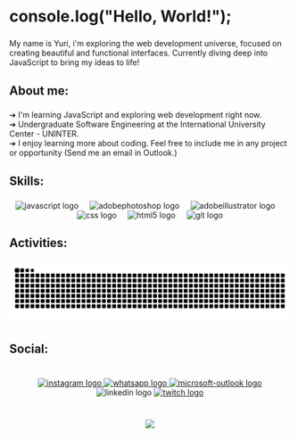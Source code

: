 <h1 align="left">console.log("Hello, World!");</h1>

###

<p align="left">My name is Yuri, i'm exploring the web development universe, focused on creating beautiful and functional interfaces. Currently diving deep into JavaScript to bring my ideas to life!</p>

###

<h2 align="left">About me:</h2>

###

<p align="left">➔ I'm learning JavaScript and exploring web development right now.<br>➔ Undergraduate Software Engineering at the International University Center - UNINTER.<br>➔ I enjoy learning more about coding. Feel free to include me in any project or opportunity (Send me an email in Outlook.)</p>

###

<h2 align="left">Skills:</h2>

###

<div align="center">
  <img src="https://skillicons.dev/icons?i=js" height="50" alt="javascript logo"  />
  <img width="12" />
  <img src="https://skillicons.dev/icons?i=ps" height="50" alt="adobephotoshop logo"  />
  <img width="12" />
  <img src="https://skillicons.dev/icons?i=ai" height="50" alt="adobeillustrator logo"  />
  <img width="12" />
  <img src="https://skillicons.dev/icons?i=css" height="50" alt="css logo"  />
  <img width="12" />
  <img src="https://skillicons.dev/icons?i=html" height="50" alt="html5 logo"  />
  <img width="12" />
  <img src="https://skillicons.dev/icons?i=git" height="50" alt="git logo"  />
</div>

###

<h2 align="left">Activities:</h2>

###

<img src="https://raw.githubusercontent.com/yuri-tx/yuri-tx/output/snake.svg" alt="Snake animation" />

###

<h2 align="left">Social:</h2>

###

<br clear="both">

<div align="center">
  <a href="https://www.instagram.com/fvck.yur" target="_blank">
    <img src="https://img.shields.io/static/v1?message=Instagram&logo=instagram&label=&color=E4405F&logoColor=white&labelColor=&style=flat" height="50" alt="instagram logo"  />
  </a>
  <a href="https://wa.link/hascz8" target="_blank">
    <img src="https://img.shields.io/static/v1?message=Whatsapp&logo=whatsapp&label=&color=25D366&logoColor=white&labelColor=&style=flat" height="50" alt="whatsapp logo"  />
  </a>
  <a href="mailto:yteixeira@outlook.com.br" target="_blank">
    <img src="https://img.shields.io/static/v1?message=Outlook&logo=microsoft-outlook&label=&color=0078D4&logoColor=white&labelColor=&style=flat" height="50" alt="microsoft-outlook logo"  />
  </a>
  <img src="https://img.shields.io/static/v1?message=LinkedIn&logo=linkedin&label=&color=0077B5&logoColor=white&labelColor=&style=flat" height="50" alt="linkedin logo"  />
  <a href="https://www.twitch.tv/fumabare7" target="_blank">
    <img src="https://img.shields.io/static/v1?message=Twitch&logo=twitch&label=&color=9146FF&logoColor=white&labelColor=&style=flat" height="50" alt="twitch logo"  />
  </a>
</div>

###

<br clear="both">

<div align="center">
  <img src="https://visitor-badge.laobi.icu/badge?page_id=yuri-tx.yuri-tx&"  />
</div>

###
